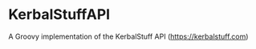 KerbalStuffAPI
==============

A Groovy implementation of the KerbalStuff API (https://kerbalstuff.com)
